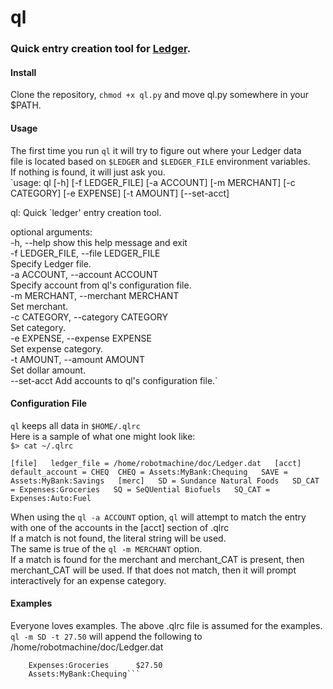 # ql
### Quick entry creation tool for [Ledger](http://ledger-cli.org/ "Ledger").  

#### Install
Clone the repository, `chmod +x ql.py` and move ql.py somewhere in your $PATH.  
  
#### Usage
The first time you run `ql` it will try to figure out where your Ledger data  
file is located based on `$LEDGER` and `$LEDGER_FILE` environment variables.  
If nothing is found, it will just ask you.  
`usage: ql [-h] [-f LEDGER_FILE] [-a ACCOUNT] [-m MERCHANT] [-c CATEGORY] 
             [-e EXPENSE] [-t AMOUNT] [--set-acct]
  
ql: Quick `ledger' entry creation tool.  
  
optional arguments:  
  -h, --help            show this help message and exit  
  -f LEDGER_FILE, --file LEDGER_FILE  
                        Specify Ledger file.  
  -a ACCOUNT, --account ACCOUNT  
                        Specify account from ql's configuration file.  
  -m MERCHANT, --merchant MERCHANT  
                        Set merchant.  
  -c CATEGORY, --category CATEGORY  
                        Set category.  
  -e EXPENSE, --expense EXPENSE  
                        Set expense category.  
  -t AMOUNT, --amount AMOUNT  
                        Set dollar amount.  
  --set-acct            Add accounts to ql's configuration file.`  
  
#### Configuration File  
`ql` keeps all data in `$HOME/.qlrc`  
Here is a sample of what one might look like:  
`$> cat ~/.qlrc`  
  
`[file]  
ledger_file = /home/robotmachine/doc/Ledger.dat  
[acct]
default_account = CHEQ 
CHEQ = Assets:MyBank:Chequing  
SAVE = Assets:MyBank:Savings  
[merc]  
SD = Sundance Natural Foods  
SD_CAT = Expenses:Groceries  
SQ = SeQUential Biofuels  
SQ_CAT = Expenses:Auto:Fuel`  
  
When using the `ql -a ACCOUNT` option, `ql` will attempt to match the entry  
with one of the accounts in the [acct] section of .qlrc  
If a match is not found, the literal string will be used.  
The same is true of the `ql -m MERCHANT` option.  
If a match is found for the merchant and merchant_CAT is present, then  
merchant_CAT will be used. If that does not match, then it will prompt  
interactively for an expense category.  

#### Examples
Everyone loves examples. The above .qlrc file is assumed for the examples.  
`ql -m SD -t 27.50` will append the following to /home/robotmachine/doc/Ledger.dat  
```2014-11-01 * Sundance Natural Foods  
	Expenses:Groceries		$27.50  
	Assets:MyBank:Chequing```
